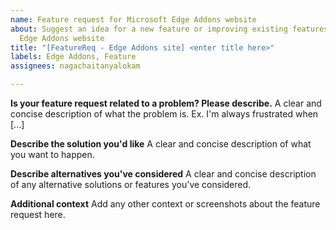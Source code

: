 ```yaml
---
name: Feature request for Microsoft Edge Addons website
about: Suggest an idea for a new feature or improving existing features within Microsoft
  Edge Addons website
title: "[FeatureReq - Edge Addons site] <enter title here>"
labels: Edge Addons, Feature
assignees: nagachaitanyalokam

---
```


**Is your feature request related to a problem? Please describe.**
A clear and concise description of what the problem is. Ex. I'm always frustrated when [...]

**Describe the solution you'd like**
A clear and concise description of what you want to happen.

**Describe alternatives you've considered**
A clear and concise description of any alternative solutions or features you've considered.

**Additional context**
Add any other context or screenshots about the feature request here.

